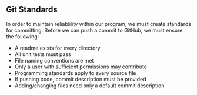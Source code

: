 ## Git Standards

In order to maintain reliablility within our program, we must create standards for committing. Before we can push a commit to GitHub, we must ensure the following:
* A readme exists for every directory
* All unit tests must pass
* File naming conventions are met
* Only a user with sufficient permissions may contribute
* Programming standards apply to every source file
* If pushing code, commit description must be provided
* Adding/changing files need only a default commit description
